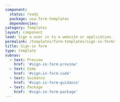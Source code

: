 ```yaml
---
component:
  status: ready
  package: usa-form-templates
  dependencies:
category: Templates
layout: component
lead: Sign a user in to a website or application.
permalink: /templates/form-templates/sign-in-form/
title: Sign-in form
type: template
subnav:
  - text: Preview
    href: '#sign-in-form-preview'
  - text: Code
    href: '#sign-in-form-code'
  - text: Guidance
    href: '#sign-in-form-guidance'
  - text: Package
    href: '#sign-in-form-package'
---
```

